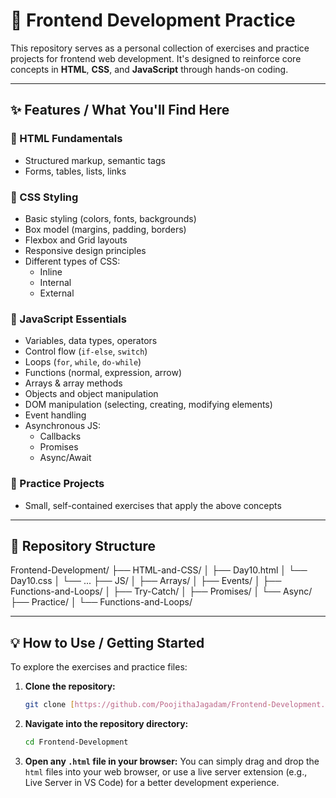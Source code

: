 # 🚀 Frontend Development Practice

This repository serves as a personal collection of exercises and practice projects for frontend web development. It's designed to reinforce core concepts in **HTML**, **CSS**, and **JavaScript** through hands-on coding.

---

## ✨ Features / What You'll Find Here

### 🔹 HTML Fundamentals
- Structured markup, semantic tags
- Forms, tables, lists, links

### 🔹 CSS Styling
- Basic styling (colors, fonts, backgrounds)
- Box model (margins, padding, borders)
- Flexbox and Grid layouts
- Responsive design principles
- Different types of CSS:
  - Inline
  - Internal
  - External

### 🔹 JavaScript Essentials
- Variables, data types, operators
- Control flow (`if-else`, `switch`)
- Loops (`for`, `while`, `do-while`)
- Functions (normal, expression, arrow)
- Arrays & array methods
- Objects and object manipulation
- DOM manipulation (selecting, creating, modifying elements)
- Event handling
- Asynchronous JS:
  - Callbacks
  - Promises
  - Async/Await

### 🔸 Practice Projects
- Small, self-contained exercises that apply the above concepts

---

## 📁 Repository Structure

  Frontend-Development/
  ├── HTML-and-CSS/
  │ ├── Day10.html
  │ └── Day10.css
  │ └── ...
  ├── JS/
  │ ├── Arrays/
  │ ├── Events/
  │ ├── Functions-and-Loops/
  │ ├── Try-Catch/
  │ ├── Promises/
  │ └── Async/
  ├── Practice/
  │ └── Functions-and-Loops/
  
---

## 💡 How to Use / Getting Started

To explore the exercises and practice files:

1.  **Clone the repository:**
    ```bash
    git clone [https://github.com/PoojithaJagadam/Frontend-Development.git]
    ```
2.  **Navigate into the repository directory:**
    ```bash
    cd Frontend-Development
    ```
3.  **Open any `.html` file in your browser:** You can simply drag and drop the `html` files into your web browser, or use a live server extension (e.g., Live Server in VS Code) for a better development experience.

